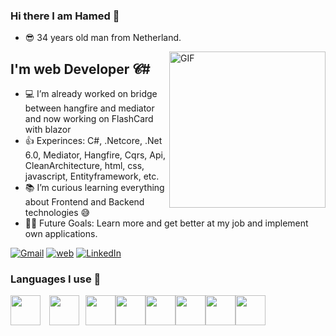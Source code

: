 ### Hi there I am Hamed 👋
- 😎 34 years old man from Netherland.

<img align="right" alt="GIF" height="250px"  src="https://i.imgur.com/9wQrIbR.png" />

## I'm web Developer 𝓒# 
- 💻 I’m already worked on bridge between hangfire and mediator and now working on FlashCard with blazor 
- 👍 Experinces: C#, .Netcore, .Net 6.0, Mediator, Hangfire, Cqrs, Api, CleanArchitecture, html, css, javascript, Entityframework, etc.
- 📚 I’m curious learning everything about Frontend and Backend technologies 😅
- 💪🏼 Future Goals: Learn more and get better at my job and implement own applications.

[![Gmail](https://icons.iconarchive.com/icons/ncrow/mega-pack-1/48/Gmail-icon.png)](mailto:fttcab@gmail.com)
[![web](https://icons.iconarchive.com/icons/simon-cook/xtra-orange/48/HTTP-icon.png)](https://7net.nl)
[![LinkedIn](https://icons.iconarchive.com/icons/designbolts/ios8-style-social/48/Linkedin-icon.png)](https://www.linkedin.com/in/hamed-s-h/)


### Languages I use 📑


<img width="48px" height="48px" style="display:inline; padding-right:10px;" src="https://www.freeiconspng.com/uploads/c-logo-icon-18.png" />
<img width="48px" height="48px" style="display:inline;padding-right:10px;" src="https://upload.wikimedia.org/wikipedia/commons/thumb/6/61/HTML5_logo_and_wordmark.svg/800px-HTML5_logo_and_wordmark.svg.png" /><img width="48px" height="48px" style="display: inline;" src="https://upload.wikimedia.org/wikipedia/commons/thumb/d/d5/CSS3_logo_and_wordmark.svg/800px-CSS3_logo_and_wordmark.svg.png" /><img width="48px" height="48px" style="display: inline;" src="https://www.smalsresearch.be/wp-content/uploads/2014/07/js5logo.png" /><img width="48px" height="48px" style="display: inline;" src="https://www.delta-n.nl/wp-content/uploads/2018/06/dotnet-core.png" /><img width="48px" height="48px" style="display: inline;" src="https://www.delta-n.nl/wp-content/uploads/2019/10/BrandBlazor_uitgelicht.png" /><img width="48px" height="48px" style="display: inline;" src="https://aspnetboilerplate.com/images/logos/tools/ef.png" /><img width="48px" height="48px" style="display: inline;" src="https://e7.pngegg.com/pngimages/515/909/png-clipart-microsoft-sql-server-computer-servers-database-microsoft-microsoft-sql-server-server-computer.png" />


